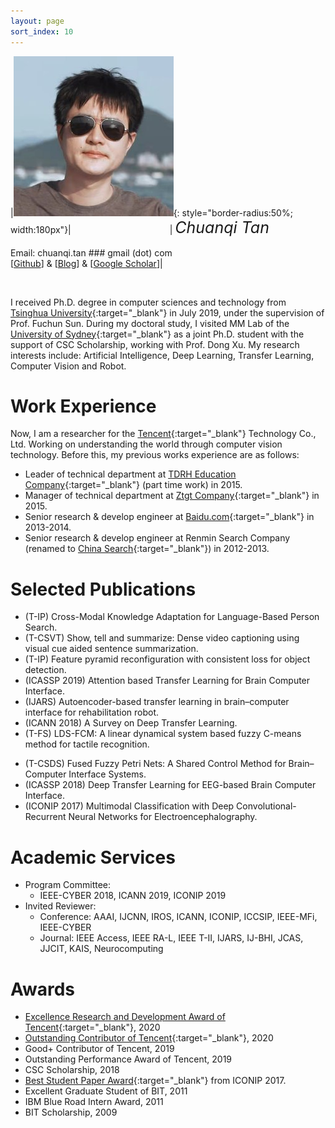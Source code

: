 ```yaml
---
layout: page
sort_index: 10
---
```


|![avatar](images/avatar_new.jpg){: style="border-radius:50%; width:180px"}| <img width=150/> | <I style="font-size: 25px;"> Chuanqi Tan </I> <br/> <br/> Email: chuanqi.tan ### gmail (dot) com <br /> [<a target="_blank" href="http://github.com/ChuanqiTan">Github</a>] &amp; [<a target="_blank" href="http://notes.tanchuanqi.com">Blog</a>] &amp; [<a target="_blank" href="https://scholar.google.com/citations?user=UEsWArkAAAAJ">Google Scholar</a>]|



<br/>


I received Ph.D. degree in computer sciences and technology from [Tsinghua University](http://www.tsinghua.edu.cn){:target="_blank"} in July 2019, under the supervision of Prof. Fuchun Sun. During my doctoral study,  I visited MM Lab of the [University of Sydney](https://www.sydney.edu.au/){:target="_blank"} as a joint Ph.D. student with the support of CSC Scholarship, working with Prof. Dong Xu. My research interests include: Artificial Intelligence, Deep Learning, Transfer Learning, Computer Vision and Robot.


Work Experience
===========

Now, I am a researcher for the [Tencent](https://www.tencent.com/){:target="_blank"} Technology Co., Ltd. Working on understanding the world through computer vision technology.
Before this, my previous works experience are as follows:
* Leader of technical department at [TDRH Education Company](http://www.baike.com/wiki/%E5%A4%A9%E5%9C%B0%E4%BA%BA%E5%92%8C%E6%95%99%E8%82%B2%E9%9B%86%E5%9B%A2){:target="_blank"} (part time work) in 2015.
* Manager of technical department at [Ztgt Company](https://baike.baidu.com/item/%E4%B8%AD%E6%8A%95%E5%9B%BD%E6%B3%B0%EF%BC%88%E5%8C%97%E4%BA%AC%EF%BC%89%E6%8A%95%E8%B5%84%E7%AE%A1%E7%90%86%E6%9C%89%E9%99%90%E5%85%AC%E5%8F%B8){:target="_blank"} in 2015.
* Senior research & develop engineer at [Baidu.com](http://www.baidu.com){:target="_blank"} in 2013-2014.
* Senior research & develop engineer at Renmin Search Company (renamed to [China Search](http://www.chinaso.com){:target="_blank"}) in 2012-2013.


Selected Publications
===========

* (T-IP) Cross-Modal Knowledge Adaptation for Language-Based Person Search.
* (T-CSVT) Show, tell and summarize: Dense video captioning using visual cue aided sentence summarization.
* (T-IP) Feature pyramid reconfiguration with consistent loss for object detection.
* (ICASSP 2019) Attention based Transfer Learning for Brain Computer Interface.
* (IJARS) Autoencoder-based transfer learning in brain–computer interface for rehabilitation robot.
* (ICANN 2018) A Survey on Deep Transfer Learning.
* (T-FS) LDS-FCM: A linear dynamical system based fuzzy C-means method for tactile recognition.
<!--* (EMBC 2018) Electroencephalography Classification in Brain-Computer Interface with Manifold Constraints Transfer.-->
<!--* (IJCNN 2018) Adaptive Adversarial Transfer Learning for Electroencephalography Classification.-->
<!--* (IJCNN 2018) Object detection based on hierarchical multi-view proposal network for autonomous driving-->
<!--* (IJCNN 2018) DHA: Lidar and vision data fusion-based on road object classifier-->
* (T-CSDS) Fused Fuzzy Petri Nets: A Shared Control Method for Brain–Computer Interface Systems.
* (ICASSP 2018) Deep Transfer Learning for EEG-based Brain Computer Interface.
* (ICONIP 2017) Multimodal Classification with Deep Convolutional-Recurrent Neural Networks for Electroencephalography.

Academic Services
===========

* Program Committee: 
    * IEEE-CYBER 2018, ICANN 2019, ICONIP 2019
* Invited Reviewer:
    * Conference: AAAI, IJCNN, IROS, ICANN, ICONIP, ICCSIP, IEEE-MFi, IEEE-CYBER
    * Journal: IEEE Access, IEEE RA-L, IEEE T-II, IJARS, IJ-BHI, JCAS, JJCIT, KAIS, Neurocomputing

Awards
===========

* [Excellence Research and Development Award of Tencent](images/Excellence_RD_award.jpg){:target="_blank"}, 2020
* [Outstanding Contributor of Tencent](images/tencent_awards.jpg){:target="_blank"}, 2020
* Good+ Contributor of Tencent, 2019
* Outstanding Performance Award of Tencent, 2019
* CSC Scholarship, 2018
* [Best Student Paper Award](images/ICONIP_2017_Best_Student_Paper.jpg){:target="_blank"} from ICONIP 2017. 
* Excellent Graduate Student of BIT, 2011
* IBM Blue Road Intern Award, 2011
* BIT Scholarship, 2009
